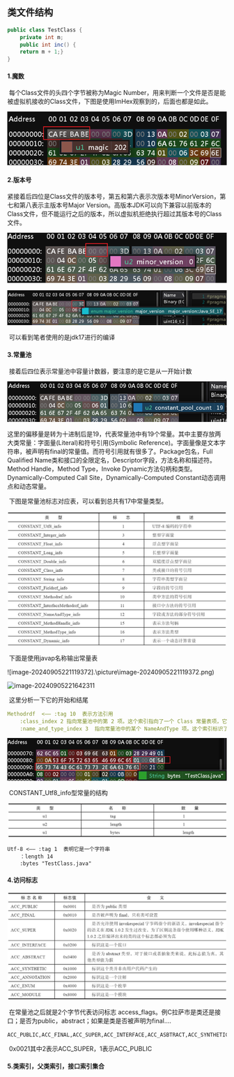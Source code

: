 ## 类文件结构

```java
public class TestClass {
	private int m;
	public int inc() {
	return m + 1;}
}
```

#### 1.魔数

​	每个Class文件的头四个字节被称为Magic Number，用来判断一个文件是否是能被虚拟机接收的Class文件，下图是使用ImHex观察到的，后面也都是如此。

![image-20240905213531509](./picture/image-20240905213531509.png)

#### 2.版本号

​	紧接着后四位是Class文件的版本号，第五和第六表示次版本号MinorVersion，第七和第八表示主版本号Major Version。高版本JDK可以向下兼容以前版本的Class文件，但不能运行之后的版本，所以虚拟机拒绝执行超过其版本号的Class文件。

![image-20240905213859730](.\picture\image-20240905213859730.png)

![image-20240905213922540](.\picture\image-20240905213922540.png)

​	可以看到笔者使用的是jdk17进行的编译

#### 3.常量池

​	接着后四位表示常量池中容量计数器，要注意的是它是从一开始计数

![image-20240905214657824](.\picture\image-20240905214657824.png)

​	这里的偏移量是转为十进制后是19，代表常量池中有19个常量。其中主要存放两大类常量：字面量(Literal)和符号引用(Symbolic Reference)。字面量像是文本字符串，被声明有final的常量值。而符号引用就有很多了。Package包名，Full Qualified Name类和接口的全限定名，Descriptor字段，方法名称和描述符。Method Handle，Method Type，Invoke Dynamic方法句柄和类型。Dynamically-Computed Call Site，Dynamically-Computed Constant动态调用点和动态常量。

​	下图是常量池标志对应表，可以看到总共有17中常量类型。

![image-20240905220531983](.\picture\image-20240905220531983.png)

​	下面是使用javap名称输出常量表

![image-20240905221119372].\picture\image-20240905221119372.png)

![image-20240905221642311](D:\workspace\JavaStudy\Reading-Notes\深入理解JVM虚拟机\编译jdk和理解JVM内存\picture\image-20240905221642311.png)	

​	这里分析一下它的开始和结尾

```yaml
Methodrdf  <—— :tag 10	表示方法引用
	:class_index 2 指向常量池中的第 2 项。这个索引指向了一个 Class 常量表项，它标识了这个方法所属的类或接口
	:name_and_type_index 3  指向常量池中的某个 NameAndType 项。这个索引标识了该方法的名称和签名（即方法参数和返回值的类型）
```

![](.\picture\image-20240905223525931.png)

​	CONSTANT_Utf8_info型常量的结构  

![image-20240905223340953](.\picture\image-20240905223340953.png)

```
Utf-8 <—— :tag 1  表明它是一个字符串
	：length 14 
	:bytes "TestClass.java"
```

#### 4.访问标志

![image-20240905225428573](.\picture\image-20240905225428573.png)

​	在常量池之后就是2个字节代表访问标志 access_flags。例C拉萨市是类还是接口；是否为public，abstract；如果是类是否被声明为final....

```
ACC_PUBLIC,ACC_FINAL,ACC_SUPER,ACC_INTERFACE,ACC_ASBTRACT,ACC_SYNTHETIC,ACC_ANNOTATION,ACC_ENUM,ACC_MODULE
```

​	0x0021其中2表示ACC_SUPER，1表示ACC_PUBLIC

#### 5.类索引，父类索引，接口索引集合
